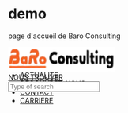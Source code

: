 # demo
page d'accueil de Baro Consulting



 <div id="particles-js" class="container-fluid w-100">
      <div class="container row "  style="background-color: rgba(240, 221, 221, 0.0);margin-top: 20px; position:absolute;margin: 0 auto;">
        <div class="col  col-lg-7 col-md-2 col-sm-6 col-xs-12 text-center" ><img class="logo" src="img/c.png" alt="logo"></div>
        <div class="col col-lg-4 col-md-9 col-sm-6 col-xs-12 text-center "><a class="lien" href="#"> NOUS TROUVER</a></div>
       <div class = "col-lg-1 col-md-1 col-sm-12">
        <div class="search-box ">
          <input class="search-txt" type="text" placeholder="Type of search">
          <a href="#" class="search-btn">
              <i class="fa fa-search"></i>
          </a>
        </div>
      </div>
    </div>
<!---------------------################# Barre de navigation##########################--------------------- -->

  <nav style="z-index: 10;" id="navbar" class="navbar navbar-expand-lg container-fluid  nav-pills " >
    <div class="container-fluid">
      <button class="navbar-toggler collapsed" type="button" data-toggle="collapse" data-target="#collapseExample" aria-expanded="false" aria-controls="collapseExample">
        <span class="toggler-icon top-bar"><!--<i class="fa fa-navicon fa-2x" style="height: 10px;"></i>--></span>
        <span class="toggler-icon middle-bar"></span>
        <span class="toggler-icon bottom-bar"></span>
     </button>
      <ul class="collapse navbar-collapse   justify-content-center lp" id="collapseExample" > 
        <li class="navbar-nav mn"><a class="nav-link " aria-current="page" href="#a_propos">ACCUEIL</a></li>
        <li class="navbar-nav  mn"><a class="nav-link "href="#COMPETENCE">ACTUALITE</a></li>
        <li class="navbar-nav mn"><a class="nav-link "href="#EXPERIENCE">DECOUVREZ-NOUS</a></li>
        <li class="navbar-nav mn"><a class="nav-link " href="#EDUCATION">CONTACT</a></li>
        <li class="navbar-nav mn"><a class="nav-link " href="#PORTFOLIO">CARRIERE</a></li> 
      </ul>
    </div>
  </nav>
